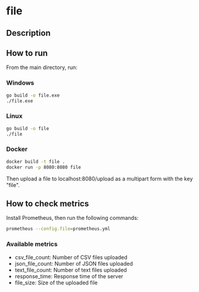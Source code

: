 # file

## Description

## How to run
From the main directory, run:
### Windows
```bash
go build -o file.exe
./file.exe
```

### Linux
```bash
go build -o file
./file
```

### Docker
```bash
docker build -t file .
docker run -p 8080:8080 file
```

Then upload a file to localhost:8080/upload as a multipart form with the key "file".

## How to check metrics
Install Prometheus, then run the following commands:
```bash
prometheus --config.file=prometheus.yml
```

### Available metrics
- csv_file_count: Number of CSV files uploaded
- json_file_count: Number of JSON files uploaded
- text_file_count: Number of text files uploaded
- response_time: Response time of the server
- file_size: Size of the uploaded file
